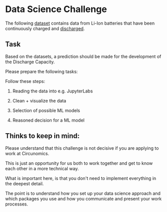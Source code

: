 # Data Science Challenge

The following [dataset](https://data.matr.io/1/api/v1/file/5c86bd7ffa2ede00015ddbd0/download) contains data from Li-Ion batteries that have been continuously charged and [discharged](https://data.matr.io/1/projects/5c48dd2bc625d700019f3204).

## Task

Based on the datasets, a prediction should be made for the development of the Discharge Capacity.

Please prepare the following tasks:

Follow these steps:

1. Reading the data into e.g. JupyterLabs

2. Clean + visualize the data

3. Selection of possible ML models

4. Reasoned decision for a ML model


## Thinks to keep in mind:


Please understand that this challenge is not decisive if you are applying to work at Circunomics.

This is just an opportunity for us both to work together and get to know each other in a more technical way.

What is important here, is that you don't need to implement everything in the deepest detail.

The point is to understand how you set up your data science approach and which packages you use and how you communicate and present your work processes.
